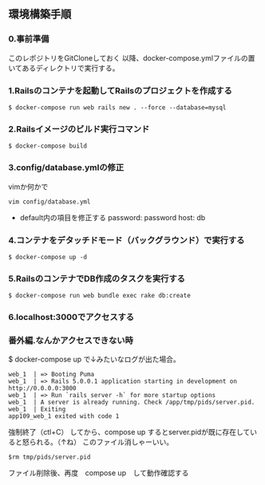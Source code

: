 
## 環境構築手順

### 0.事前準備
このレポジトリをGitCloneしておく
以降、docker-compose.ymlファイルの置いてあるディレクトリで実行する。

### 1.Railsのコンテナを起動してRailsのプロジェクトを作成する
```
$ docker-compose run web rails new . --force --database=mysql
```

### 2.Railsイメージのビルド実行コマンド
```
$ docker-compose build
```

### 3.config/database.ymlの修正
vimか何かで
```
vim config/database.yml
```

- default内の項目を修正する
password: password
host: db

### 4.コンテナをデタッチドモード（バックグラウンド）で実行する
```
$ docker-compose up -d
```

### 5.RailsのコンテナでDB作成のタスクを実行する
```
$ docker-compose run web bundle exec rake db:create
```

### 6.localhost:3000でアクセスする

### 番外編.なんかアクセスできない時

$ docker-compose up で↓みたいなログが出た場合。

```
web_1  | => Booting Puma
web_1  | => Rails 5.0.0.1 application starting in development on http://0.0.0.0:3000
web_1  | => Run `rails server -h` for more startup options
web_1  | A server is already running. Check /app/tmp/pids/server.pid.
web_1  | Exiting
app109_web_1 exited with code 1
```
強制終了（ctl+C） してから、compose up するとserver.pidが既に存在していると怒られる。（↑ね）
このファイル消しゃーいい。

```
$rm tmp/pids/server.pid
```
ファイル削除後、再度　compose up　して動作確認する
